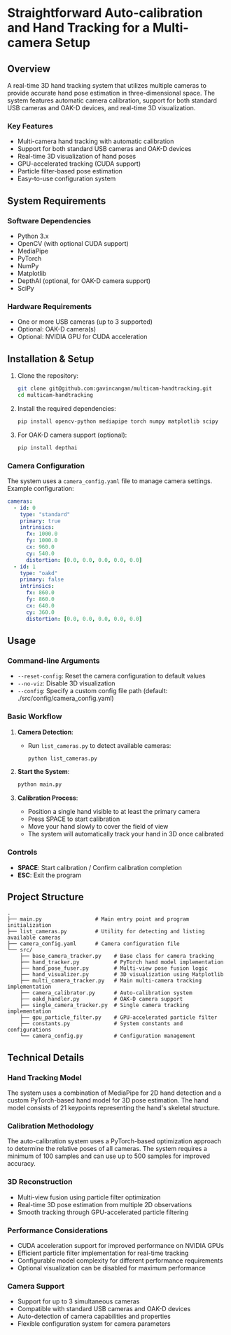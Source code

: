 # Straightforward Auto-calibration and Hand Tracking for a Multi-camera Setup

## Overview

A real-time 3D hand tracking system that utilizes multiple cameras to provide accurate hand pose estimation in three-dimensional space. The system features automatic camera calibration, support for both standard USB cameras and OAK-D devices, and real-time 3D visualization.

### Key Features
- Multi-camera hand tracking with automatic calibration
- Support for both standard USB cameras and OAK-D devices
- Real-time 3D visualization of hand poses
- GPU-accelerated tracking (CUDA support)
- Particle filter-based pose estimation
- Easy-to-use configuration system

## System Requirements

### Software Dependencies
- Python 3.x
- OpenCV (with optional CUDA support)
- MediaPipe
- PyTorch
- NumPy
- Matplotlib
- DepthAI (optional, for OAK-D camera support)
- SciPy

### Hardware Requirements
- One or more USB cameras (up to 3 supported)
- Optional: OAK-D camera(s)
- Optional: NVIDIA GPU for CUDA acceleration

## Installation & Setup

1. Clone the repository:
   ```bash
   git clone git@github.com:gavincangan/multicam-handtracking.git
   cd multicam-handtracking
   ```

2. Install the required dependencies:
   ```bash
   pip install opencv-python mediapipe torch numpy matplotlib scipy
   ```

3. For OAK-D camera support (optional):
   ```bash
   pip install depthai
   ```

### Camera Configuration

The system uses a `camera_config.yaml` file to manage camera settings. Example configuration:

```yaml
cameras:
  - id: 0
    type: "standard"
    primary: true
    intrinsics:
      fx: 1000.0
      fy: 1000.0
      cx: 960.0
      cy: 540.0
      distortion: [0.0, 0.0, 0.0, 0.0, 0.0]
  - id: 1
    type: "oakd"
    primary: false
    intrinsics:
      fx: 860.0
      fy: 860.0
      cx: 640.0
      cy: 360.0
      distortion: [0.0, 0.0, 0.0, 0.0, 0.0]
```

## Usage

### Command-line Arguments
- `--reset-config`: Reset the camera configuration to default values
- `--no-viz`: Disable 3D visualization
- `--config`: Specify a custom config file path (default: ./src/config/camera_config.yaml)

### Basic Workflow

1. **Camera Detection**:
   - Run `list_cameras.py` to detect available cameras:
     ```bash
     python list_cameras.py
     ```

2. **Start the System**:
   ```bash
   python main.py
   ```

3. **Calibration Process**:
   - Position a single hand visible to at least the primary camera
   - Press SPACE to start calibration
   - Move your hand slowly to cover the field of view
   - The system will automatically track your hand in 3D once calibrated

### Controls
- **SPACE**: Start calibration / Confirm calibration completion
- **ESC**: Exit the program

## Project Structure

```
.
├── main.py                 # Main entry point and program initialization
├── list_cameras.py         # Utility for detecting and listing available cameras
├── camera_config.yaml      # Camera configuration file
└── src/
    ├── base_camera_tracker.py    # Base class for camera tracking
    ├── hand_tracker.py           # PyTorch hand model implementation
    ├── hand_pose_fuser.py        # Multi-view pose fusion logic
    ├── hand_visualizer.py        # 3D visualization using Matplotlib
    ├── multi_camera_tracker.py   # Main multi-camera tracking implementation
    ├── camera_calibrator.py      # Auto-calibration system
    ├── oakd_handler.py           # OAK-D camera support
    ├── single_camera_tracker.py  # Single camera tracking implementation
    ├── gpu_particle_filter.py    # GPU-accelerated particle filter
    ├── constants.py              # System constants and configurations
    └── camera_config.py          # Configuration management
```

## Technical Details

### Hand Tracking Model
The system uses a combination of MediaPipe for 2D hand detection and a custom PyTorch-based hand model for 3D pose estimation. The hand model consists of 21 keypoints representing the hand's skeletal structure.

### Calibration Methodology
The auto-calibration system uses a PyTorch-based optimization approach to determine the relative poses of all cameras. The system requires a minimum of 100 samples and can use up to 500 samples for improved accuracy.

### 3D Reconstruction
- Multi-view fusion using particle filter optimization
- Real-time 3D pose estimation from multiple 2D observations
- Smooth tracking through GPU-accelerated particle filtering

### Performance Considerations
- CUDA acceleration support for improved performance on NVIDIA GPUs
- Efficient particle filter implementation for real-time tracking
- Configurable model complexity for different performance requirements
- Optional visualization can be disabled for maximum performance

### Camera Support
- Support for up to 3 simultaneous cameras
- Compatible with standard USB cameras and OAK-D devices
- Auto-detection of camera capabilities and properties
- Flexible configuration system for camera parameters
